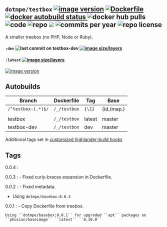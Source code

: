 ## ``dotmpe/testbox`` [![image version](https://images.microbadger.com/badges/version/dotmpe/testbox.svg)](https://microbadger.com/images/dotmpe/testbox "microbadger.com version metadata") [ ![Dockerfile](https://img.shields.io/badge/Dockerfile-GitHub-blue.svg) ](https://github.com/dotmpe/x-docker/blob/master/_/testbox/Dockerfile) [ ![docker autobuild status](https://img.shields.io/docker/build/dotmpe/testbox.svg) ](https://cloud.docker.com/repository/docker/dotmpe/testbox) ![docker hub pulls](https://img.shields.io/docker/pulls/dotmpe/testbox.svg) ![code](https://img.shields.io/github/languages/code-size/dotmpe/x-docker.svg) ![repo](https://img.shields.io/github/repo-size/dotmpe/x-docker.svg) ![](https://img.shields.io/maintenance/yes/2019.svg) ![commits per year](https://img.shields.io/github/commit-activity/y/dotmpe/x-docker.svg) ![repo license](https://img.shields.io/github/license/dotmpe/x-docker.svg)

A smaller treebox (no PHP, Node or Ruby).

#### ``:dev`` ![last commit on testbox-dev](https://img.shields.io/github/last-commit/dotmpe/x-docker/testbox-dev.svg) [![image size/layers](https://images.microbadger.com/badges/image/dotmpe/testbox:dev.svg)](https://microbadger.com/images/dotmpe/testbox:dev "Get your own image badge on microbadger.com")

#### ``:latest`` [![image size/layers](https://images.microbadger.com/badges/image/dotmpe/testbox.svg)](https://microbadger.com/images/dotmpe/testbox "microbadger.com image metadata")
[![image version](https://images.microbadger.com/badges/version/dotmpe/testbox.svg)](https://microbadger.com/images/dotmpe/testbox "microbadger.com version metadata")


## Autobuilds
Branch                    | Dockerfile          | Tag          | Base
------------------------- | --------------------| -------------| -------------
``/^testbox-(.*)$/``      | ``/_/testbox``      | ``{\1}``     | (id./map.)
                          |                     |              |          
testbox                   | ``/_/testbox``      | latest       | master
testbox-dev               | ``/_/testbox``      | dev          | master

Additional tags set in [customized highlander-build hooks](https://github.com/dotmpe/x-docker/tree/master/tools/hooks)

## Tags
0.0.4
:

0.0.3
: - Fixed curly-braces expansion in Dockerfile.

0.0.2
: - Fixed metadata.
  - Using ``dotmpe/basebox:0.0.3``

0.0.1
: - Copy Dockerfile from treebox.

    Using ``dotmpe/basebox:0.0.1`` for upgraded ``apt`` packages on
    ``phusion/baseimage`` ``latest`` ``0.10.0``
